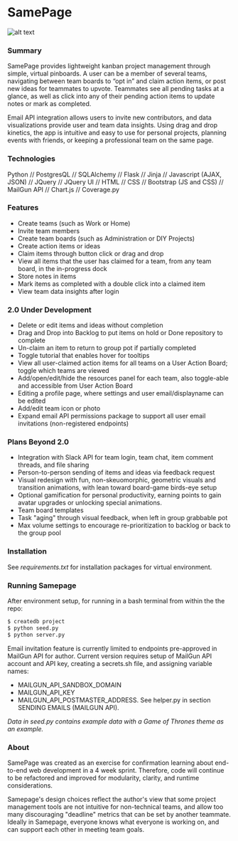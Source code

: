 SamePage
========
![alt text](https://github.com/moreKEYTAR/Hackbright-project/static/assets/icons/logo-88.png "SamePage logo icon")

### Summary
SamePage provides lightweight kanban project management through simple, virtual pinboards. A user can be a member of several teams, navigating between team boards to “opt in” and claim action items, or post new ideas for teammates to upvote. Teammates see all pending tasks at a glance, as well as click into any of their pending action items to update notes or mark as completed.

Email API integration allows users to invite new contributors, and data visualizations provide user and team data insights. Using drag and drop kinetics, the app is intuitive and easy to use for personal projects, planning events with friends, or keeping a professional team on the same page.

### Technologies

Python   //   PostgresQL  //  SQLAlchemy  //  Flask  //  Jinja  //  Javascript (AJAX, JSON)  //  JQuery  //  JQuery UI  //  HTML  //  CSS  //  Bootstrap (JS and CSS) // MailGun API  //  Chart.js  //  Coverage.py

### Features
  - Create teams (such as Work or Home)
  - Invite team members
  - Create team boards (such as Administration or DIY Projects)
  - Create action items or ideas
  - Claim items through button click or drag and drop
  - View all items that the user has claimed for a team, from any team board, in the in-progress dock
  - Store notes in items
  - Mark items as completed with a double click into a claimed item
  - View team data insights after login

### 2.0 Under Development
  - Delete or edit items and ideas without completion
  - Drag and Drop into Backlog to put items on hold or Done repository to complete
  - Un-claim an item to return to group pot if partially completed
  - Toggle tutorial that enables hover for tooltips
  - View all user-claimed action items for all teams on a User Action Board; toggle which teams are viewed
  - Add/open/edit/hide the resources panel for each team, also toggle-able and accessible from User Action Board
  - Editing a profile page, where settings and user email/displayname can be edited
  - Add/edit team icon or photo
  - Expand email API permissions package to support all user email invitations (non-registered endpoints)

### Plans Beyond 2.0
- Integration with Slack API for team login, team chat, item comment threads, and file sharing
- Person-to-person sending of items and ideas via feedback request
- Visual redesign with fun, non-skeuomorphic, geometric visuals and transition animations, with lean toward board-game birds-eye setup
- Optional gamification for personal productivity, earning points to gain avatar upgrades or unlocking special animations.
- Team board templates
- Task "aging" through visual feedback, when left in group grabbable pot
- Max volume settings to encourage re-prioritization to backlog or back to the group pool

### Installation

See *requirements.txt* for installation packages for virtual environment.

### Running Samepage
After environment setup, for running in a bash terminal from within the the repo:
```sh
$ createdb project
$ python seed.py      
$ python server.py
```
Email invitation feature is currently limited to endpoints pre-approved in MailGun API for author. Current version requires setup of MailGun API account and API key, creating a secrets.sh file, and assigning variable names:
- MAILGUN_API_SANDBOX_DOMAIN 
- MAILGUN_API_KEY
- MAILGUN_API_POSTMASTER_ADDRESS. 
See helper.py in section SENDING EMAILS (MAILGUN API).

*Data in seed.py contains example data with a Game of Thrones theme as an example.*

### About

SamePage was created as an exercise for confirmation learning about end-to-end web development in a 4 week sprint. Therefore, code will continue to be refactored and improved for modularity, clarity, and runtime considerations. 

Samepage's design choices reflect the author's view that some project management tools are not intuitive for non-technical teams, and allow too many discouraging "deadline" metrics that can be set by another teammate. Ideally in Samepage, everyone knows what everyone is working on, and can support each other in meeting team goals.


